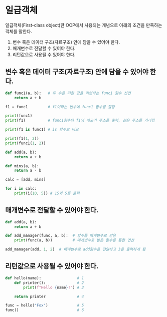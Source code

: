 # 일급객체

일급객체(First-class object)란 OOP에서 사용되는 개념으로 아래의 조건을 만족하는 객체를 말한다.

1. 변수 혹은 데이터 구조(자료구조) 안에 담을 수 있어야 한다.
2. 매개변수로 전달할 수 있어야 한다.
3. 리턴값으로 사용될 수 있어야 한다.

## 변수 혹은 데이터 구조(자료구조) 안에 담을 수 있어야 한다.

```python
def func1(a, b):   # 두 수를 더한 값을 리턴하는 func1 함수 선언
    return a + b  

f1 = func1         # f1이라는 변수에 func1 함수를 할당

print(func1)      
print(f1)          # func1함수와 f1의 메모리 주소를 출력, 같은 주소를 가리킴

print(f1 is func1) # is 함수로 비교

print(f1(1, 2))   
print(func1(1, 2))
```

```python
def add(a, b):
    return a + b

def mins(a, b):
    return a - b

calc = [add, mins]

for i in calc:
    print(i(10, 5)) # 15와 5를 출력
```

## 매개변수로 전달할 수 있어야 한다.

```python
def add(a, b):
    return a + b

def add_manager(func, a, b):  # 함수를 매개변수로 받음
    print(func(a, b))         # 매개변수로 받은 함수를 통한 연산

add_manager(add, 1, 2)  # 매개변수로 add함수를 전달하고 3을 출력하게 됨
```

## 리턴값으로 사용될 수 있어야 한다.

```python
def hello(name):                # 1
    def printer():              # 2
        print(f"Hello {name}!") # 3

    return printer              # 4

func = hello("Fox")             # 5
func()                          # 6 
```